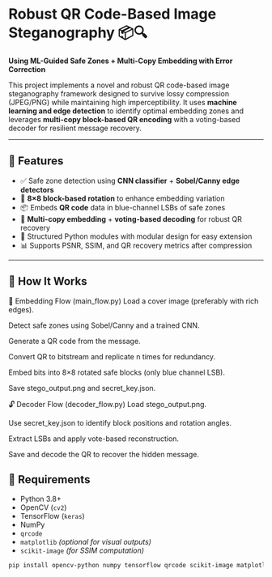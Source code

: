 # Robust QR Code-Based Image Steganography 📦🔍  
**Using ML-Guided Safe Zones + Multi-Copy Embedding with Error Correction**

This project implements a novel and robust QR code-based image steganography framework designed to survive lossy compression (JPEG/PNG) while maintaining high imperceptibility. It uses **machine learning and edge detection** to identify optimal embedding zones and leverages **multi-copy block-based QR encoding** with a voting-based decoder for resilient message recovery.

---

## 📌 Features

- ✅ Safe zone detection using **CNN classifier** + **Sobel/Canny edge detectors**
- 🔁 **8×8 block-based rotation** to enhance embedding variation
- 📦 Embeds **QR code** data in blue-channel LSBs of safe zones
- 🧠 **Multi-copy embedding** + **voting-based decoding** for robust QR recovery
- 🧱 Structured Python modules with modular design for easy extension
- 📊 Supports PSNR, SSIM, and QR recovery metrics after compression
  

---
## 🚀 How It Works
🧵 Embedding Flow (main_flow.py)
Load a cover image (preferably with rich edges).

Detect safe zones using Sobel/Canny and a trained CNN.

Generate a QR code from the message.

Convert QR to bitstream and replicate n times for redundancy.

Embed bits into 8×8 rotated safe blocks (only blue channel LSB).

Save stego_output.png and secret_key.json.

🔓 Decoder Flow (decoder_flow.py)
Load stego_output.png.

Use secret_key.json to identify block positions and rotation angles.

Extract LSBs and apply vote-based reconstruction.

Save and decode the QR to recover the hidden message.

## 🧰 Requirements

- Python 3.8+
- OpenCV (`cv2`)
- TensorFlow (`keras`)
- NumPy
- `qrcode`
- `matplotlib` *(optional for visual outputs)*
- `scikit-image` *(for SSIM computation)*

```bash
pip install opencv-python numpy tensorflow qrcode scikit-image matplotlib

